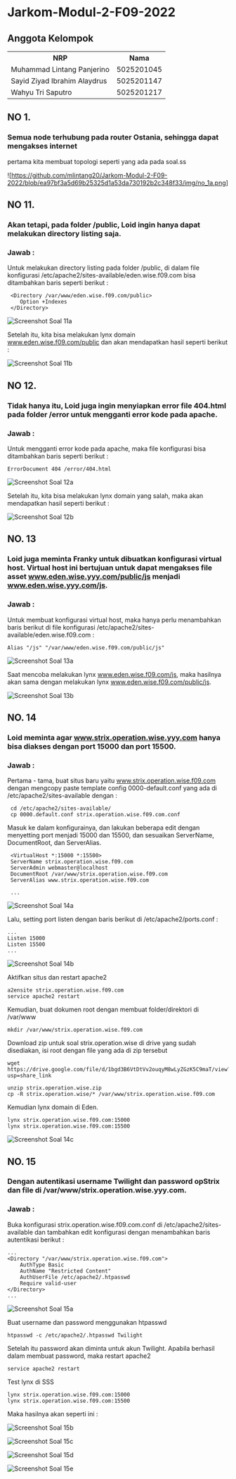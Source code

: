 # Jarkom-Modul-2-F09-2022

## Anggota Kelompok

<table>
    <tr>
        <th>NRP</th>
        <th>Nama</th>
    </tr>
    <tr>
        <td>Muhammad Lintang Panjerino</td>
        <td>5025201045</td>
    </tr>
    <tr>
        <td>Sayid Ziyad Ibrahim Alaydrus</td>
        <td>5025201147</td>
    </tr>
    <tr>
        <td>Wahyu Tri Saputro</td>
        <td>5025201217</td>
    </tr>
<table>

## NO 1.

### Semua node terhubung pada router Ostania, sehingga dapat mengakses internet 

pertama kita membuat topologi seperti yang ada pada soal.ss

![https://github.com/mlintang20/Jarkom-Modul-2-F09-2022/blob/ea97bf3a5d69b25325d1a53da730192b2c348f33/img/no_1a.png]
## NO 11.

### Akan tetapi, pada folder /public, Loid ingin hanya dapat melakukan directory listing saja.
    
### **Jawab :**
    
Untuk melakukan directory listing pada folder /public, di dalam file konfigurasi /etc/apache2/sites-available/eden.wise.f09.com bisa ditambahkan baris seperti berikut :

```
 <Directory /var/www/eden.wise.f09.com/public>
    Option +Indexes
 </Directory>
```
  
![Screenshot Soal 11a](https://github.com/mlintang20/Jarkom-Modul-2-F09-2022/blob/master/img/no_11a.png)    
    
Setelah itu, kita bisa melakukan lynx domain www.eden.wise.f09.com/public dan akan mendapatkan hasil seperti berikut :
    
![Screenshot Soal 11b](https://github.com/mlintang20/Jarkom-Modul-2-F09-2022/blob/master/img/no_11b.png)
    
## NO 12.
    
### Tidak hanya itu, Loid juga ingin menyiapkan error file 404.html pada folder /error untuk mengganti error kode pada apache.
    
### **Jawab :**
    
Untuk mengganti error kode pada apache, maka file konfigurasi bisa ditambahkan baris seperti berikut :
    
`ErrorDocument 404 /error/404.html`
  
![Screenshot Soal 12a](https://github.com/mlintang20/Jarkom-Modul-2-F09-2022/blob/master/img/no_12a.png)    
    
Setelah itu, kita bisa melakukan lynx domain yang salah, maka akan mendapatkan hasil seperti berikut :   
    
![Screenshot Soal 12b](https://github.com/mlintang20/Jarkom-Modul-2-F09-2022/blob/master/img/no_12b.png)
    
## NO. 13
    
### Loid juga meminta Franky untuk dibuatkan konfigurasi virtual host. Virtual host ini bertujuan untuk dapat mengakses file asset www.eden.wise.yyy.com/public/js menjadi www.eden.wise.yyy.com/js.
    
 ### **Jawab :**
    
 Untuk membuat konfigurasi virtual host, maka hanya perlu menambahkan baris berikut di file konfigurasi /etc/apache2/sites-available/eden.wise.f09.com :
    
 `Alias "/js" "/var/www/eden.wise.f09.com/public/js"`   
   
![Screenshot Soal 13a](https://github.com/mlintang20/Jarkom-Modul-2-F09-2022/blob/master/img/no_13a.png)    
    
Saat mencoba melakukan lynx www.eden.wise.f09.com/js, maka hasilnya akan sama dengan melakukan lynx www.eden.wise.f09.com/public/js.
    
![Screenshot Soal 13b](https://github.com/mlintang20/Jarkom-Modul-2-F09-2022/blob/master/img/no_13b.png)  
    
## NO. 14
    
### Loid meminta agar www.strix.operation.wise.yyy.com hanya bisa diakses dengan port 15000 dan port 15500.
    
### **Jawab :**
    
Pertama - tama, buat situs baru yaitu www.strix.operation.wise.f09.com dengan mengcopy paste template config 0000-default.conf yang ada di /etc/apache2/sites-available dengan :
    
```
 cd /etc/apache2/sites-available/
 cp 0000.default.conf strix.operation.wise.f09.com.conf
```
    
 Masuk ke dalam konfigurainya, dan lakukan beberapa edit dengan menyetting port menjadi 15000 dan 15500, dan sesuaikan ServerName, DocumentRoot, dan ServerAlias.
    
 ```
  <VirtualHost *:15000 *:15500>
  ServerName strix.operation.wise.f09.com
  ServerAdmin webmaster@localhost
  DocumentRoot /var/www/strix.operation.wise.f09.com
  ServerAlias www.strix.operation.wise.f09.com

  ... 
 ```
      
![Screenshot Soal 14a](https://github.com/mlintang20/Jarkom-Modul-2-F09-2022/blob/master/img/no_14a.png)    
    
Lalu, setting port listen dengan baris berikut di /etc/apache2/ports.conf :
      
```
...
Listen 15000
Listen 15500      
...
```    
      
![Screenshot Soal 14b](https://github.com/mlintang20/Jarkom-Modul-2-F09-2022/blob/master/img/no_14b.png)     
      
Aktifkan situs dan restart apache2
      
```
a2ensite strix.operation.wise.f09.com
service apache2 restart
```
      
Kemudian, buat dokumen root dengan membuat folder/direktori di /var/www       
      
`mkdir /var/www/strix.operation.wise.f09.com`
      
Download zip untuk soal strix.operation.wise di drive yang sudah disediakan, isi root dengan file yang ada di zip tersebut
      
```
wget https://drive.google.com/file/d/1bgd3B6VtDtVv2ouqyM8wLyZGzK5C9maT/view?usp=share_link  
      
unzip strix.operation.wise.zip      
cp -R strix.operation.wise/* /var/www/strix.operation.wise.f09.com
```
      
Kemudian lynx domain di Eden.
      
```
lynx strix.operation.wise.f09.com:15000
lynx strix.operation.wise.f09.com:15500
```      
      
![Screenshot Soal 14c](https://github.com/mlintang20/Jarkom-Modul-2-F09-2022/blob/master/img/no_14c.png)    
      
## NO. 15
      
### Dengan autentikasi username Twilight dan password opStrix dan file di /var/www/strix.operation.wise.yyy.com.
      
### **Jawab :**
      
Buka konfigurasi strix.operation.wise.f09.com.conf di /etc/apache2/sites-available dan tambahkan edit konfigurasi dengan menambahkan baris autentikasi berikut :
      
```
...
<Directory "/var/www/strix.operation.wise.f09.com">
    AuthType Basic
    AuthName "Restricted Content"
    AuthUserFile /etc/apache2/.htpasswd
    Require valid-user
</Directory>
...
```

![Screenshot Soal 15a](https://github.com/mlintang20/Jarkom-Modul-2-F09-2022/blob/master/img/no_15a.png)         
      
Buat username dan password menggunakan htpasswd
      
`htpasswd -c /etc/apache2/.htpasswd Twilight`
      
Setelah itu password akan diminta untuk akun Twilight. Apabila berhasil dalam membuat password, maka restart apache2
      
`service apache2 restart`
      
Test lynx di SSS
      
```
lynx strix.operation.wise.f09.com:15000
lynx strix.operation.wise.f09.com:15500
```
      
Maka hasilnya akan seperti ini :

![Screenshot Soal 15b](https://github.com/mlintang20/Jarkom-Modul-2-F09-2022/blob/master/img/no_15b.png)
      
![Screenshot Soal 15c](https://github.com/mlintang20/Jarkom-Modul-2-F09-2022/blob/master/img/no_15c.png) 
      
![Screenshot Soal 15d](https://github.com/mlintang20/Jarkom-Modul-2-F09-2022/blob/master/img/no_15d.png)  
      
![Screenshot Soal 15e](https://github.com/mlintang20/Jarkom-Modul-2-F09-2022/blob/master/img/no_15e.png)      
